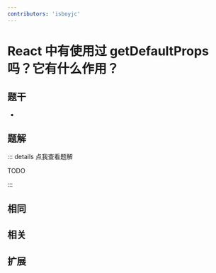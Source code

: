 ```yaml
---
contributors: 'isboyjc'
---
```


# React 中有使用过 getDefaultProps 吗？它有什么作用？


## 题干

- 



## 题解

::: details 点我查看题解

  TODO

:::



## 相同


## 相关


## 扩展


